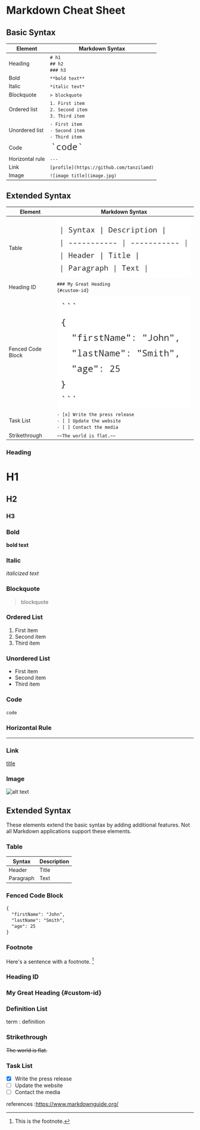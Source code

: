 # Markdown Cheat Sheet

## Basic Syntax

|Element|Markdown Syntax|
|-------|---------------|
|Heading|`# h1` <br> `## h2` <br> `### h3`|
|Bold|`**bold text**`|
|Italic|`*italic text*`|
|Blockquote|`> blockquote`|
|Ordered list|`1. First item` <br> `2. Second item` <br> `3. Third item`|
|Unordered list|`- First item` <br> `- Second item` <br> `- Third item`|
|Code|![](Screenshot_2021-05-29-13-32-11-77.jpg)|
|Horizontal rule|`---`|
|Link|`[profile](https://github.com/tanzilamd)`|
|Image|`![image title](image.jpg)`|

## Extended Syntax
|Element|Markdown Syntax|
|-------|---------------|
|Table|![](Screenshot_2021-05-29-13-51-06-45.jpg)|
|Heading ID|`### My Great Heading` <br> `{#custom-id}`|
|Fenced Code Block|![](Screenshot_2021-05-29-13-55-08-92.jpg)|
|Task List|`- [x] Write the press release` <br> `- [ ] Update the website` <br> `- [ ] Contact the media`|
|Strikethrough|`~~The world is flat.~~`|




### Heading

# H1
## H2
### H3

### Bold

**bold text**

### Italic

*italicized text*

### Blockquote

> blockquote

### Ordered List

1. First item
2. Second item
3. Third item

### Unordered List

- First item
- Second item
- Third item

### Code

`code`

### Horizontal Rule

---

### Link

[title](https://www.example.com)

### Image

![alt text](image.jpg)

## Extended Syntax

These elements extend the basic syntax by adding additional features. Not all Markdown applications support these elements.

### Table

| Syntax | Description |
| ----------- | ----------- |
| Header | Title |
| Paragraph | Text |

### Fenced Code Block

```
{
  "firstName": "John",
  "lastName": "Smith",
  "age": 25
}
```

### Footnote

Here's a sentence with a footnote. [^1]

[^1]: This is the footnote.

### Heading ID

### My Great Heading {#custom-id}

### Definition List

term
: definition

### Strikethrough

~~The world is flat.~~

### Task List

- [x] Write the press release
- [ ] Update the website
- [ ] Contact the media

references :https://www.markdownguide.org/
